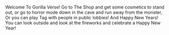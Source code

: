 Welcome To Gorilla Verse! Go to The Shop and get some cosmetics to stand out, or go to horror mode down in the cave and run away from the monster, Or you can play Tag with people in public lobbies! And Happy New Years! You can look outside and look at the fireworks and celebrate a Happy New Year!
